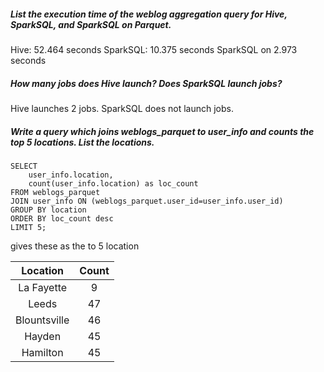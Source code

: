 ##### List the execution time of the weblog aggregation query for Hive, SparkSQL, and SparkSQL on Parquet.

Hive: 52.464 seconds
SparkSQL: 10.375 seconds
SparkSQL on 2.973 seconds

##### How many jobs does Hive launch? Does SparkSQL launch jobs?
Hive launches 2 jobs.
SparkSQL does not launch jobs.

##### Write a query which joins weblogs_parquet to user_info and counts the top 5 locations. List the locations.
```
SELECT
    user_info.location,
    count(user_info.location) as loc_count
FROM weblogs_parquet
JOIN user_info ON (weblogs_parquet.user_id=user_info.user_id)
GROUP BY location
ORDER BY loc_count desc
LIMIT 5;
```
gives these as the to 5 location

| Location | Count |
|:--------:|:-----:|
| La Fayette | 9 |
| Leeds | 47 |
| Blountsville | 46 |
| Hayden | 45 |
| Hamilton | 45 |
